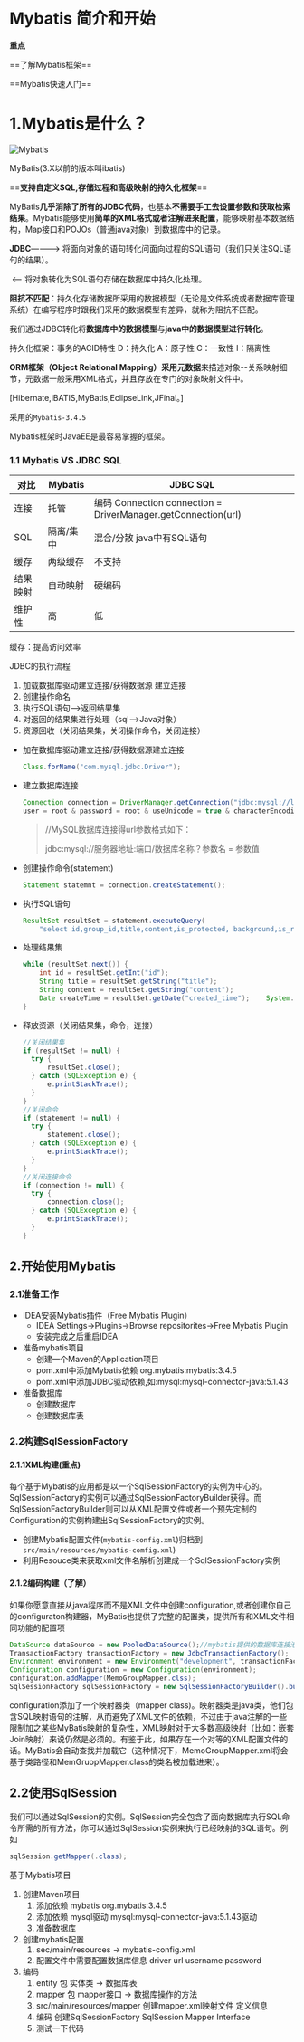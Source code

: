 # Mybatis 简介和开始

**重点**

==了解Mybatis框架==  

==Mybatis快速入门== 

# 1.Mybatis是什么？

![Mybatis](\1553772749804.png)

MyBatis(3.X以前的版本叫ibatis)

==**支持自定义SQL,存储过程和高级映射的持久化框架**==

MyBatis**几乎消除了所有的JDBC代码**，也基本**不需要手工去设置参数和获取检索结果**。Mybatis能够使用**简单的XML格式或者注解进来配置**，能够映射基本数据结构，Map接口和POJOs（普通java对象）到数据库中的记录。

**JDBC**—--->  将面向对象的语句转化问面向过程的SQL语句（我们只关注SQL语句的结果）。	

​	<——   将对象转化为SQL语句存储在数据库中持久化处理。

**阻抗不匹配**：持久化存储数据所采用的数据模型（无论是文件系统或者数据库管理系统）在编写程序时跟我们采用的数据模型有差异，就称为阻抗不匹配。

我们通过JDBC转化将**数据库中的数据模型**与**java中的数据模型进行转化**。

持久化框架：事务的ACID特性 D：持久化 A：原子性 C：一致性  I：隔离性

**ORM框架（Object Relational Mapping）**采用**元数据**来描述对象--关系映射细节，元数据一般采用XML格式，并且存放在专门的对象映射文件中。

[Hibernate,iBATIS,MyBatis,EclipseLink,JFinal。]



采用的`Mybatis-3.4.5` 

Mybatis框架时JavaEE是最容易掌握的框架。



### 1.1 Mybatis VS JDBC SQL

| 对比     | Mybatis   | JDBC SQL                                                     |
| -------- | --------- | ------------------------------------------------------------ |
| 连接     | 托管      | 编码 Connection connection = DriverManager.getConnection(url) |
| SQL      | 隔离/集中 | 混合/分散  java中有SQL语句                                   |
| 缓存     | 两级缓存  | 不支持                                                       |
| 结果映射 | 自动映射  | 硬编码                                                       |
| 维护性   | 高        | 低                                                           |

缓存：提高访问效率



JDBC的执行流程

1. 加载数据库驱动建立连接/获得数据源  建立连接
2. 创建操作命名
3. 执行SQL语句–->返回结果集
4. 对返回的结果集进行处理（sql-->Java对象）
5. 资源回收（关闭结果集，关闭操作命令，关闭连接）



- 加在数据库驱动建立连接/获得数据源建立连接

  ```java
  Class.forName("com.mysql.jdbc.Driver");
  ```

- 建立数据库连接

  ```java
  Connection connection = DriverManager.getConnection("jdbc:mysql://localhost:3306/memo?
  user = root & password = root & useUnicode = true & characterEncoding = "UTF-8");
  ```

  > //MySQL数据库连接得url参数格式如下：
  >
  > jdbc:mysql://服务器地址:端口/数据库名称？参数名 = 参数值

- 创建操作命令(statement)

  ```java
  Statement statemnt = connection.createStatement();
  ```

- 执行SQL语句

  ```java
  ResultSet resultSet = statement.executeQuery(
  	  "select id,group_id,title,content,is_protected, background,is_remind,remind_time,created_time,modify_time from memo_info");
  ```

- 处理结果集

  ```java
  while (resultSet.next()) {    
      int id = resultSet.getInt("id");    
      String title = resultSet.getString("title");    
      String content = resultSet.getString("content");    
      Date createTime = resultSet.getDate("created_time");    System.out.println(String.format("Memo: id=%d, title=%s, content=%s, createTime=%s", id, title, content, createTime.toString())); 
  }
  ```

- 释放资源（关闭结果集，命令，连接）

  ```java
  //关闭结果集
  if (resultSet != null) {    
  	try {        
  		resultSet.close();    
  	} catch (SQLException e) {        
  		e.printStackTrace();    
  	} 
  }  
  //关闭命令
  if (statement != null) {    
  	try {        
  		statement.close();    
  	} catch (SQLException e) {        
  		e.printStackTrace();    
  	} 
  }  
  //关闭连接命令
  if (connection != null) {    
  	try {        
  		connection.close();    
  	} catch (SQLException e) {        
  		e.printStackTrace();    
  	} 
  }
  ```

## 2.开始使用Mybatis

### 2.1准备工作

- IDEA安装Mybatis插件（Free Mybatis Plugin）
  - IDEA Settings->Plugins->Browse repositorites->Free Mybatis Plugin
  - 安装完成之后重启IDEA
- 准备mybatis项目
  - 创建一个Maven的Application项目
  - pom.xml中添加Mybatis依赖 org.mybatis:mybatis:3.4.5
  - pom.xml中添加JDBC驱动依赖,如:mysql:mysql-connector-java:5.1.43
- 准备数据库
  - 创建数据库
  - 创建数据库表

### 2.2构建SqlSessionFactory

#### 2.1.1XML构建(**重点**)

每个基于Mybatis的应用都是以一个SqlSessionFactory的实例为中心的。SqlSessionFactory的实例可以通过SqlSessionFactoryBuilder获得。而SqlSessionFactoryBuilder则可以从XML配置文件或者一个预先定制的Configuration的实例构建出SqlSessionFactory的实例。

- 创建Mybatis配置文件(`mybatis-config.xml`)归档到`src/main/resources/mybatis-comfig.xml`)
- 利用Resouce类来获取xml文件名解析创建成一个SqlSessionFactory实例

#### 2.1.2编码构建（了解）

如果你愿意直接从java程序而不是XML文件中创建configuration,或者创建你自己的configuraton构建器，MyBatis也提供了完整的配置类，提供所有和XML文件相同功能的配置项

```java
DataSource dataSource = new PooledDataSource();//mybatis提供的数据库连接池
TransactionFactory transactionFactory = new JdbcTransactionFactory();
Environment environment = new Environment("development", transactionFactory, dataSource);
Configuration configuration = new Configuration(environment);
configuration.addMapper(MemoGroupMapper.clss);
SqlSessionFactory sqlSessionFactory = new SqlSessionFactoryBuilder().build(configuration);
```

configuration添加了一个映射器类（mapper class)。映射器类是java类，他们包含SQL映射语句的注解，从而避免了XML文件的依赖，不过由于java注解的一些限制加之某些MyBatis映射的复杂性，XML映射对于大多数高级映射（比如：嵌套Join映射）来说仍然是必须的。有鉴于此，如果存在一个对等的XML配置文件的话。MyBatis会自动查找并加载它（这种情况下，MemoGroupMapper.xml将会基于类路径和MemGruopMapper.class的类名被加载进来）。

## 2.2使用SqlSession

我们可以通过SqlSession的实例。SqlSession完全包含了面向数据库执行SQL命令所需的所有方法，你可以通过SqlSession实例来执行已经映射的SQL语句。例如

```java
sqlSession.getMapper(.class);
```



基于Mybatis项目

1. 创建Maven项目
   1. 添加依赖 mybatis org.mybatis:3.4.5
   2. 添加依赖 mysql驱动 mysql:mysql-connector-java:5.1.43驱动
   3. 准备数据库
2. 创建mybatis配置
   1. sec/main/resources  -> mybatis-config.xml
   2. 配置文件中需要配置数据库信息 driver url username password
3. 编码
   1. entity 包 实体类 -> 数据库表
   2. mapper 包 mapper接口 -> 数据库操作的方法
   3. src/main/resources/mapper 创建mapper.xml映射文件 定义信息
   4. 编码 创建SqlSessionFactory SqlSession Mapper Interface
   5. 测试一下代码